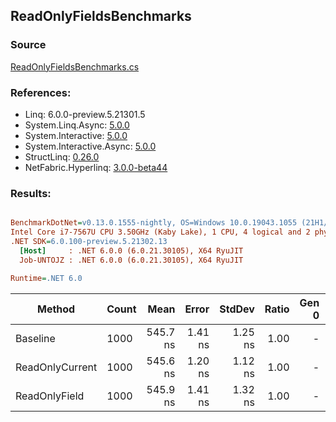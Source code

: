 ﻿## ReadOnlyFieldsBenchmarks

### Source
[ReadOnlyFieldsBenchmarks.cs](../NetFabric.Hyperlinq.Benchmarks/Benchmarks/ReadOnlyFieldsBenchmarks.cs)

### References:
- Linq: 6.0.0-preview.5.21301.5
- System.Linq.Async: [5.0.0](https://www.nuget.org/packages/System.Linq.Async/5.0.0)
- System.Interactive: [5.0.0](https://www.nuget.org/packages/System.Interactive/5.0.0)
- System.Interactive.Async: [5.0.0](https://www.nuget.org/packages/System.Interactive.Async/5.0.0)
- StructLinq: [0.26.0](https://www.nuget.org/packages/StructLinq/0.26.0)
- NetFabric.Hyperlinq: [3.0.0-beta44](https://www.nuget.org/packages/NetFabric.Hyperlinq/3.0.0-beta44)

### Results:
``` ini

BenchmarkDotNet=v0.13.0.1555-nightly, OS=Windows 10.0.19043.1055 (21H1/May2021Update)
Intel Core i7-7567U CPU 3.50GHz (Kaby Lake), 1 CPU, 4 logical and 2 physical cores
.NET SDK=6.0.100-preview.5.21302.13
  [Host]     : .NET 6.0.0 (6.0.21.30105), X64 RyuJIT
  Job-UNTOJZ : .NET 6.0.0 (6.0.21.30105), X64 RyuJIT

Runtime=.NET 6.0  

```
|          Method | Count |     Mean |   Error |  StdDev | Ratio | Gen 0 | Gen 1 | Gen 2 | Allocated |
|---------------- |------ |---------:|--------:|--------:|------:|------:|------:|------:|----------:|
|        Baseline |  1000 | 545.7 ns | 1.41 ns | 1.25 ns |  1.00 |     - |     - |     - |         - |
| ReadOnlyCurrent |  1000 | 545.6 ns | 1.20 ns | 1.12 ns |  1.00 |     - |     - |     - |         - |
|   ReadOnlyField |  1000 | 545.9 ns | 1.41 ns | 1.32 ns |  1.00 |     - |     - |     - |         - |
